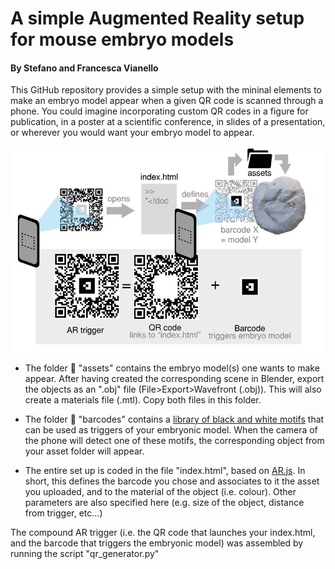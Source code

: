 # A simple Augmented Reality setup for mouse embryo models
#### **By Stefano and Francesca Vianello**

This GitHub repository provides a simple setup with the mininal elements to make an embryo model appear when a given QR code is scanned through a phone. You could imagine incorporating custom QR codes in a figure for publication, in a poster at a scientific conference, in slides of a presentation, or wherever you would want your embryo model to appear.

![Illustration of ARjs setup](README_image1.JPG)

* The folder :open_file_folder: "assets" contains the embryo model(s) one wants to make appear. After having created the corresponding scene in Blender, export the objects as an ".obj" file (File>Export>Wavefront (.obj)). This will also create a materials file (.mtl). Copy both files in this folder.

* The folder :open_file_folder: "barcodes" contains a [library of black and white motifs](https://github.com/nicolocarpignoli/artoolkit-barcode-markers-collection) that can be used as triggers of your embryonic model. When the camera of the phone will detect one of these motifs, the corresponding object from your asset folder will appear.

* The entire set up is coded in the file "index.html", based on [AR.js](https://aframe.io/blog/arjs/). In short, this defines the barcode you chose and associates to it the asset you uploaded, and to the material of the object (i.e. colour). Other parameters are also specified here (e.g. size of the object, distance from trigger, etc...)   

The compound AR trigger (i.e. the QR code that launches your index.html, and the barcode that triggers the embryonic model) was assembled by running the script "qr_generator.py"

